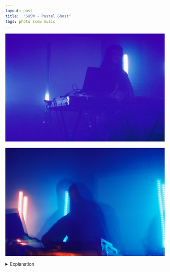 ```yaml
---
layout: post
title:  "SXSW - Pastel Ghost"
tags: photo sxsw music
---
```


![Pastel Ghost](/assets/images/SXSW-2022-film-Pastel-Ghost-1.jpg)<br><br>
![Pastel Ghost](/assets/images/SXSW-2022-film-Pastel-Ghost-2.jpg)

<details>
    <summary>Explanation</summary>

    tl;dr: f/1.7, 1/8 + bulb (2-4s), CineStill 800T, 50mm. I prefer the film pictures over the digital ones.<br><br>

    Thursday was a bit of a weird night. I started the night later than intended because I had a headache in the afternoon and wasn't prepared to go downtown and listen to loud music with a headache. After a nap and some food and water, the headache subsided and I decided to go down late and catch what I could. Originally, my schedule had me trying to see Sinead O'Brien, but I think because Wet Leg was playing right after, the venue was completely packed and I ended up skipping that and going to see Bad Bad Hats at an off time instead. This further lead me to seeing Pastel Ghost on Thursday, which wasn't really part of what I had originally scheduled. It also allowed me to see Pastel Ghost again on Friday at a different venue. With that said, the scheduling ended gave me a good set of images to look at and talk about.<br><br>

    While I took 7 images of Pastel Ghost on Thursday of varying levels of personal satisfaction, honestly I ended up quite happy with all of them, I only really want to talk about 2 of them. I'll also talk about a couple of the non-film images I took on Friday as a point of comparison.<br><br>

    Before talking about the images, let's talk about Pastel Ghost and her music. Pastel Ghost, in some ways like Haru Nemuri, makes music that's a bit hard to explain. Her Spotify includes one word, dreamrave, which while descriptive is also not useful if you're not sure what it means. To me, her music is a combination of two main things. One is a strong rhythmic electronic beat and the other is her almost ephemeral voice. I'm not going to lie and say I can fully understand what she's singing, and honestly I'm not entirely convinced that understanding her lyrics are the point. Instead her vocals serve as a counterpoint to the heavier and generally more domineering electronic beats. As a show, she navigates a laptop, synths, and other effects processors while singing and running a light show that is at times entrancing and hypnotic.<br><br>

    Now to the pictures. The venue Pastel Ghost played at on Thursday was the Mohawk indoor stage, which is quite a small space. For that night, there was also a smoke machine going too which may have affected the images, if it did I actually think the effect works. When the show started, the lights went way down and honestly I wasn't sure if any image I got would work, it was really dark. For the first image, I just tried to time the lights with a somewhat long exposure (1/8 of a second) to hope I caught some of her lit up. I definitely thought that that strategy wouldn't work so the resulting picture was a significant surprise. While definitely grainy, I find the graininess quite appealing. It gives it a somewhat vintage appeal, but also a sort of haziness that both matches the smoke machine and the dreamlike quality of her music. As an overall image, it feels mysterious or perhaps brooding. The lack of facial detail doesn't really detract as it's mostly an atmospheric image, which again fits her style of music.<br><br>

    For the remaining picture, and the other 5 I took on this roll of film for Pastel Ghost, I employed quite a different strategy. My thought process was that I was unlikely to get a lot of facial detail. Even though I couldn't look at the previous picture, I knew that it was going to be a struggle to get a clear picture. So instead I wanted to play up the dreamy/ghostly/ephemeral aspect, both of her stage name and of her music. To achieve that my goal was to largely abandon focus as an option and rely on time. My Minolta caps out at a 1 second shutter length before going to bulb. I think the second image I took, out of the 7, might have been on 1 second but all the remaining images were of varying bulb lengths of 2-6 or so seconds. Why did I settle on the image up top instead of one of the other 5 images? I think because I feel like it best encapsulates that ghostly feeling I was trying to achieve. Interestingly though, the way it does this isn't quite how I expected it to happen. Instead of her motion creating blurring or afterimages due to strobing lights, it is instead my involuntary shaking that causes the effect. Yes, there is a shadow to the right of the image which is likely due to her moving during the lights strobing. But largely the effect happens due to a doubling effect where I must have jerked the camera on cue with a light strobe. My experience with unsteady hands has largely been a negative one, making things blurry or otherwise unreadable. Here however, it does what I was aiming to do, even if it wasn't planned quite as such. To me, it's a great lesson that sometimes an idea can lead to a great image, even if when you're taking that image you don't believe in it. This isn't to say that you shouldn't think about or intentionally take your pictures, but to say that it can be worth believing in your ideas, even if you aren't sure you believe in the execution. It can still surprise you.<br><br>

    To cap this off, let's talk about digital photography as a foil to the film photography I'll be talking about mostly here. On Friday, I saw Pastel Ghost again at Higher Ground and took my digital camera, a Sony a6000 with a 56mm (85mm equivalent) Sigma lens. I honestly thought that none of the pictures I took the night before were gonna turn out great so I wanted another chance. A couple things to note: The lens I was using is a f/1.4 lens that takes in light extremely well and is very clear. Also I took more images (15) and still felt like I could distill down to 2 images. In reality, I actually prefer the film pictures over the digital ones. Whether you do or don't is your preference but I'll explain why I prefer the film ones.<br><br>

    In both images, the focus is more tightly on her face. Not only that, but the facial detail is significantly better. This can be explained in a couple of ways. One, as I said earlier, this is a really sharp lens. Also since it's a lens that supports autofocus, even though I didn't use autofocus to take this picture, I was allowed greater ability to hone the focus, due to digital manual focus assist (I'll explain why I don't really like using autofocus some other time). Two, the venue simply wasn't as dark. You can tell in both images that the walls are effectively wood planks instead of the black painted boards at the Mohawk the night before. As a result, the light bounces more and lights the space more allowing for more light and more leeway in terms of shutter speed. The two images below are both shot at "800 ISO", the first with 1/60s and the second with 1/15s. The focus being more tight on the face is largely a factor of the lens being a longer focal length. This does two things, it "zooms and crops" to a smaller amount of my view and it makes the lights in the background seem closer to her. I'm actually standing a bit further away in these two images than the ones at the top of the page and also, to be fair, the stage was a bit smaller and the lights were actually closer to her, though not quite as what it seems like in these images.

    Of the two images, I prefer the first one. It has less facial detail but the effect of the laptop screen lighting her face is quite nice. The second one isn't bad, the facial detail is pretty good but while lit decently well, the image feels a bit flat and lacking in personality, without much other context would you be able to say much about her performance or type of music?. In all honesty, both of these images and all of the ones I took with my digital camera felt lacking in personality. I even took a couple images quite similarly to the ones I took the night before but they ended up blurry messes that were unreadable, like how I described I was afraid of. To that end, I don't necessarily think that that's the fault of me taking pictures with a digital camera vs film. I think it ended up being a factor of both the venues and the lenses that I used. In some ways, the only pictures I could really comfortably get with my digital camera and the lens I chose were in fact the ones I got, sharper, better lit, more in focus, but lacking in personality. Now also don't get me wrong, I also noted how much I felt the film grain actually worked in its favor for those images. Ultimately, this side by side really makes me want to explore this difference more and really hone in on my feelings. But for now, with the way things went, I do prefer the film ones more. They feel like they express more personality and more nuance, which to me is what matters. (Side note: I find it interesting that the film images show the individual bulbs in the tubes while the digital images just show the entire tubes glowing, I'm not completely sure why that is)

    <img src="/assets/images/SXSW-2022-digital-Pastel-Ghost-1.jpg" alt="Pastel Ghost"><br><br>
    <img src="/assets/images/SXSW-2022-digital-Pastel-Ghost-2.jpg" alt="Pastel Ghost">
</details>

